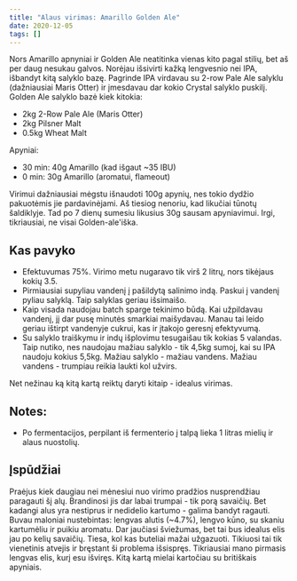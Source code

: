 ```yaml
---
title: "Alaus virimas: Amarillo Golden Ale"
date: 2020-12-05
tags: []
---
```


Nors Amarillo apnyniai ir Golden Ale neatitinka vienas kito pagal stilių, bet aš
per daug nesukau galvos. Norėjau išsivirti kažką lengvesnio nei IPA, išbandyt
kitą salyklo bazę. Pagrinde IPA virdavau su 2-row Pale Ale salyklu (dažniausiai
Maris Otter) ir įmesdavau dar kokio Crystal salyklo puskilį. Golden Ale salyklo
bazė kiek kitokia:

- 2kg 2-Row Pale Ale (Maris Otter)
- 2kg Pilsner Malt
- 0.5kg Wheat Malt

Apyniai:
- 30 min: 40g Amarillo (kad išgaut ~35 IBU)
- 0 min: 30g Amarillo (aromatui, flameout)

Virimui dažniausiai mėgstu išnaudoti 100g apynių, nes tokio dydžio pakuotėmis
jie pardavinėjami. Aš tiesiog nenoriu, kad likučiai tūnotų šaldiklyje. Tad po 7
dienų sumesiu likusius 30g sausam apyniavimui. Irgi, tikriausiai, ne visai
Golden-ale'iška.

## Kas pavyko

- Efektuvumas 75%. Virimo metu nugaravo tik virš 2 litrų, nors tikėjaus kokių
  3.5.
- Pirmiausiai supyliau vandenį į pašildytą salinimo indą. Paskui į vandenį
  pyliau salyklą. Taip salyklas geriau išsimaišo.
- Kaip visada naudojau batch sparge tekinimo būdą. Kai užpildavau vandenį, jį
  dar pusę minutės smarkiai maišydavau. Manau tai leido geriau ištirpt vandenyje
  cukrui, kas ir įtakojo geresnį efektyvumą.
- Su salyklo traiškymu ir indų išplovimu tesugaišau tik kokias 5 valandas. Taip
  nutiko, nes naudojau mažiau salyklo - tik 4,5kg sumoj, kai su IPA naudoju
  kokius 5,5kg. Mažiau salyklo - mažiau vandens. Mažiau vandens - trumpiau
  reikia laukti kol užvirs.

Net nežinau ką kitą kartą reiktų daryti kitaip - idealus virimas.

## Notes:

- Po fermentacijos, perpilant iš fermenterio į talpą lieka 1 litras mielių ir
  alaus nuostolių.

## Įspūdžiai

Praėjus kiek daugiau nei mėnesiui nuo virimo pradžios nusprendžiau paragauti šį
alų. Brandinosi jis dar labai trumpai - tik porą savaičių. Bet kadangi alus yra
nestiprus ir nedidelio kartumo - galima bandyt ragauti. Buvau maloniai
nustebintas: lengvas alutis (~4.7%), lengvo kūno, su skaniu kartumėliu ir puikiu
aromatu. Dar jaučiasi šviežumas, bet tai bus idealus elis jau po kelių savaičių.
Tiesa, kol kas buteliai mažai užgazuoti. Tikiuosi tai tik vienetinis atvejis ir
bręstant ši problema išsispręs. Tikriausiai mano pirmasis lengvas elis, kurį esu
išviręs.  Kitą kartą mielai kartočiau su britiškais apyniais.
